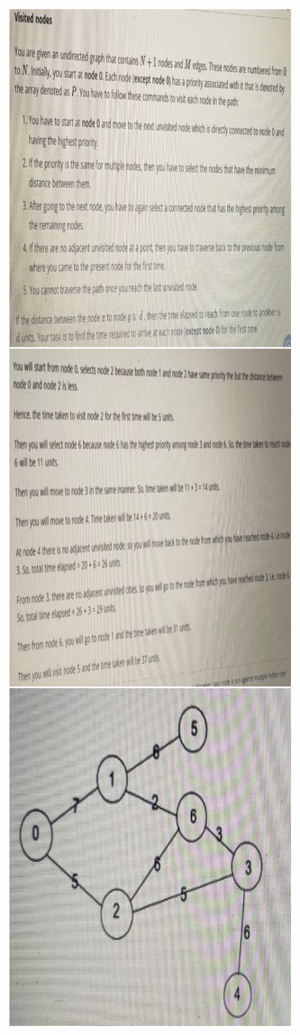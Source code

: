 <html>
<img src="./images/description.jpeg" alt="description" width="500" height="600">
<img src="./images/illustration.jpeg" alt="illustration" width="500" height="600">
<img src="./images/graph.jpeg" alt="graph" width="500" height="600">
</html>
